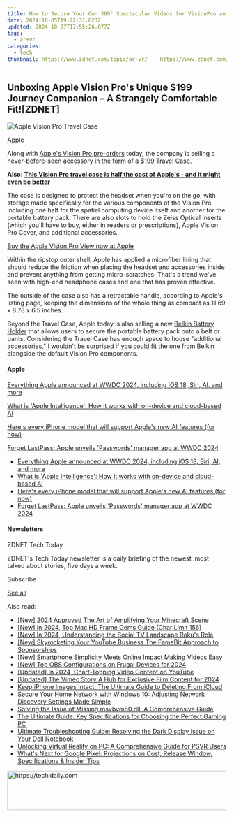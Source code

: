 ```yaml
---
title: How to Secure Your Own 360° Spectacular Videos for VisionPro and Quest3 – Download Instructions
date: 2024-10-05T19:22:31.823Z
updated: 2024-10-07T17:55:26.077Z
tags:
  - ar+vr
categories:
  - tech
thumbnail: https://www.zdnet.com/topic/ar-vr/    https://www.zdnet.com/a/img/resize/69f514f70b58bb2a279829da3318f8f4e453b9b3/2024/02/21/b1ef563e-82ba-4942-9bf0-e68d72536710/quest-3-and-vision-pro.jpg?width=170&height=96&fit=crop&auto=webp
---
```


## Unboxing Apple Vision Pro's Unique $199 Journey Companion – A Strangely Comfortable Fit![ZDNET]

![Apple VIsion Pro Travel Case](https://www.zdnet.com/a/img/resize/b07d9a769e671d04883cadfa09baa93ea1fc4cdb/2024/01/19/9d6b9ecf-7934-48a0-a59e-55d05345ecb2/mw2f3.jpg?auto=webp&precrop=1000,562,x0,y196&width=1280)

Apple

Along with [Apple's Vision Pro pre-orders](https://apple.sjv.io/c/159047/435031/7613?&sharedid=zdnet&partnerpropertyid=1980086&u=https%3A%2F%2Fwww.apple.com%2Fapple-vision-pro%2F&subId1=zd-%5F%5FCOM%5FCLICK%5FID%5F%5F-dtp) today, the company is selling a never-before-seen accessory in the form of a [$199 Travel Case](https://apple.sjv.io/c/159047/435031/7613?&sharedid=zdnet&partnerpropertyid=1980086&u=https%3A%2F%2Fwww.apple.com%2Fshop%2Fproduct%2FMW2F3LL%2FA%2Fapple-vision-pro-travel-case&subId1=zd-%5F%5FCOM%5FCLICK%5FID%5F%5F-dtp).

**Also: [This Vision Pro travel case is half the cost of Apple's - and it might even be better](https://www.zdnet.com/article/this-vision-pro-travel-case-is-half-the-cost-of-apples-and-it-might-even-be-better-nice-dot-1/)**

The case is designed to protect the headset when you're on the go, with storage made specifically for the various components of the Vision Pro, including one half for the spatial computing device itself and another for the portable battery pack. There are also slots to hold the Zeiss Optical Inserts (which you'll have to buy, either in readers or prescriptions), Apple Vision Pro Cover, and additional accessories.

[Buy the Apple Vision Pro View now at Apple](https://apple.sjv.io/c/159047/435031/7613?&sharedid=zdnet&partnerpropertyid=1980086&u=https%3A%2F%2Fwww.apple.com%2Fapple-vision-pro%2F&subId1=zd-%5F%5FCOM%5FCLICK%5FID%5F%5F-dtp)

Within the ripstop outer shell, Apple has applied a microfiber lining that should reduce the friction when placing the headset and accessories inside and prevent anything from getting micro-scratches. That's a trend we've seen with high-end headphone cases and one that has proven effective.

The outside of the case also has a retractable handle, according to Apple's listing page, keeping the dimensions of the whole thing as compact as 11.69 x 8.78 x 6.5 inches.

Beyond the Travel Case, Apple today is also selling a new [Belkin Battery Holder](https://apple.sjv.io/c/159047/435031/7613?&sharedid=zdnet&partnerpropertyid=1980086&u=https%3A%2F%2Fwww.apple.com%2Fshop%2Fproduct%2FHRDR2ZM%2FA%2Fbelkin-battery-holder-for-apple-vision-pro&subId1=zd-%5F%5FCOM%5FCLICK%5FID%5F%5F-dtp) that allows users to secure the portable battery pack onto a belt or pants. Considering the Travel Case has enough space to house "additional accessories," I wouldn't be surprised if you could fit the one from Belkin alongside the default Vision Pro components.

#### Apple

[Everything Apple announced at WWDC 2024, including iOS 18, Siri, AI, and more](https://www.zdnet.com/article/every-new-feature-apple-unveiled-for-iphone-ipad-mac-and-more-this-fall-including-ai/ "Everything Apple announced at WWDC 2024, including iOS 18, Siri, AI, and more")

[What is 'Apple Intelligence': How it works with on-device and cloud-based AI](https://www.zdnet.com/article/what-is-apple-intelligence-everything-to-know-about-ai-features-coming-to-iphones-macs-and-ipads/ "What is 'Apple Intelligence': How it works with on-device and cloud-based AI")

[Here's every iPhone model that will support Apple's new AI features (for now)](https://www.zdnet.com/article/ios-18-1-update-every-iphone-model-that-will-support-apples-new-ai-features-for-now/ "Here's every iPhone model that will support Apple's new AI features (for now)")

[Forget LastPass: Apple unveils 'Passwords' manager app at WWDC 2024](https://www.zdnet.com/article/forget-lastpass-apple-unveils-passwords-manager-app-at-wwdc-2024/ "Forget LastPass: Apple unveils 'Passwords' manager app at WWDC 2024")

* [Everything Apple announced at WWDC 2024, including iOS 18, Siri, AI, and more](https://www.zdnet.com/article/every-new-feature-apple-unveiled-for-iphone-ipad-mac-and-more-this-fall-including-ai/ "Everything Apple announced at WWDC 2024, including iOS 18, Siri, AI, and more")
* [What is 'Apple Intelligence': How it works with on-device and cloud-based AI](https://www.zdnet.com/article/what-is-apple-intelligence-everything-to-know-about-ai-features-coming-to-iphones-macs-and-ipads/ "What is 'Apple Intelligence': How it works with on-device and cloud-based AI")
* [Here's every iPhone model that will support Apple's new AI features (for now)](https://www.zdnet.com/article/ios-18-1-update-every-iphone-model-that-will-support-apples-new-ai-features-for-now/ "Here's every iPhone model that will support Apple's new AI features (for now)")
* [Forget LastPass: Apple unveils 'Passwords' manager app at WWDC 2024](https://www.zdnet.com/article/forget-lastpass-apple-unveils-passwords-manager-app-at-wwdc-2024/ "Forget LastPass: Apple unveils 'Passwords' manager app at WWDC 2024")

#### Newsletters

ZDNET Tech Today

ZDNET's Tech Today newsletter is a daily briefing of the newest, most talked about stories, five days a week.

 Subscribe

[See all](https://www.zdnet.com/newsletters/)

<ins class="adsbygoogle"
     style="display:block"
     data-ad-format="autorelaxed"
     data-ad-client="ca-pub-7571918770474297"
     data-ad-slot="1223367746"></ins>

<ins class="adsbygoogle"
     style="display:block"
     data-ad-client="ca-pub-7571918770474297"
     data-ad-slot="8358498916"
     data-ad-format="auto"
     data-full-width-responsive="true"></ins>

<span class="atpl-alsoreadstyle">Also read:</span>
<div><ul>
<li><a href="https://fox-access.techidaily.com/new-2024-approved-the-art-of-amplifying-your-minecraft-scene/"><u>[New] 2024 Approved The Art of Amplifying Your Minecraft Scene</u></a></li>
<li><a href="https://desktop-recording.techidaily.com/new-in-2024-top-mac-hd-frame-gems-guide-char-limit-156/"><u>[New] In 2024, Top Mac HD Frame Gems Guide (Char Limit 156)</u></a></li>
<li><a href="https://facebook-video-content.techidaily.com/new-in-2024-understanding-the-social-tv-landscape-rokus-role/"><u>[New] In 2024, Understanding the Social TV Landscape Roku's Role</u></a></li>
<li><a href="https://youtube-help.techidaily.com/new-skyrocketing-your-youtube-business-the-famebit-approach-to-sponsorships/"><u>[New] Skyrocketing Your YouTube Business The FameBit Approach to Sponsorships</u></a></li>
<li><a href="https://youtube-lab.techidaily.com/martphone-simplicity-meets-online-impact-making-videos-easy/"><u>[New] Smartphone Simplicity Meets Online Impact Making Videos Easy</u></a></li>
<li><a href="https://digital-screen-recording.techidaily.com/new-top-obs-configurations-on-frugal-devices-for-2024/"><u>[New] Top OBS Configurations on Frugal Devices for 2024</u></a></li>
<li><a href="https://facebook-record-videos.techidaily.com/updated-in-2024-chart-topping-video-content-on-youtube/"><u>[Updated] In 2024, Chart-Topping Video Content on YouTube</u></a></li>
<li><a href="https://vimeo-videos.techidaily.com/updated-the-vimeo-story-a-hub-for-exclusive-film-content-for-2024/"><u>[Updated] The Vimeo Story A Hub for Exclusive Film Content for 2024</u></a></li>
<li><a href="https://techno-recovery.techidaily.com/keep-iphone-images-intact-the-ultimate-guide-to-deleting-from-icloud/"><u>Keep iPhone Images Intact: The Ultimate Guide to Deleting From iCloud</u></a></li>
<li><a href="https://techno-recovery.techidaily.com/secure-your-home-network-with-windows-10-adjusting-network-discovery-settings-made-simple/"><u>Secure Your Home Network with Windows 10: Adjusting Network Discovery Settings Made Simple</u></a></li>
<li><a href="https://techno-recovery.techidaily.com/solving-the-issue-of-missing-msvbvm50dll-a-comprehensive-guide/"><u>Solving the Issue of Missing msvbvm50.dll: A Comprehensive Guide</u></a></li>
<li><a href="https://techno-recovery.techidaily.com/the-ultimate-guide-key-specifications-for-choosing-the-perfect-gaming-pc/"><u>The Ultimate Guide: Key Specifications for Choosing the Perfect Gaming PC</u></a></li>
<li><a href="https://common-error.techidaily.com/ultimate-troubleshooting-guide-resolving-the-dark-display-issue-on-your-dell-notebook/"><u>Ultimate Troubleshooting Guide: Resolving the Dark Display Issue on Your Dell Notebook</u></a></li>
<li><a href="https://techno-recovery.techidaily.com/unlocking-virtual-reality-on-pc-a-comprehensive-guide-for-psvr-users/"><u>Unlocking Virtual Reality on PC: A Comprehensive Guide for PSVR Users</u></a></li>
<li><a href="https://techno-recovery.techidaily.com/whats-next-for-google-pixel-projections-on-cost-release-window-specifications-and-insider-tips/"><u>What's Next for Google Pixel: Projections on Cost, Release Window, Specifications & Insider Tips</u></a></li>
</ul></div>

<!-- affiliate ads begin -->
<a href="https://unicoeye.pxf.io/c/5597632/2134227/18498" target="_top" id="2134227">
  <img src="//a.impactradius-go.com/display-ad/18498-2134227" border="0" alt="https://techidaily.com" width="728" height="90"/>
</a>
<img height="0" width="0" src="https://unicoeye.pxf.io/i/5597632/2134227/18498" style="position:absolute;visibility:hidden;" border="0" />
<!-- affiliate ads end -->

